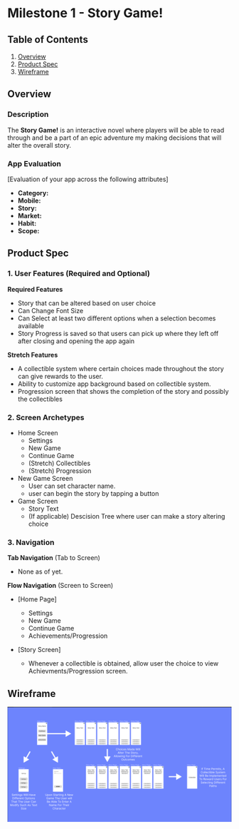 # Milestone 1 - Story Game!

## Table of Contents

1. [Overview](#Overview)
2. [Product Spec](#Product-Spec)
3. [Wireframe](#Wireframe)

## Overview

### Description

The **Story Game!** is an interactive novel where players will be able to read through and be a part of an epic adventure my making decisions that will alter the overall story.

### App Evaluation

[Evaluation of your app across the following attributes]
- **Category:**
- **Mobile:**
- **Story:**
- **Market:**
- **Habit:**
- **Scope:**

## Product Spec

### 1. User Features (Required and Optional)

**Required Features**
* Story that can be altered based on user choice
* Can Change Font Size
* Can Select at least two different options when a selection becomes available
* Story Progress is saved so that users can pick up where they left off after closing and opening the app again

**Stretch Features**
* A collectible system where certain choices made throughout the story can give rewards to the user.
* Ability to customize app background based on collectible system.
* Progression screen that shows the completion of the story and possibly the collectibles


### 2. Screen Archetypes

- Home Screen
  - Settings
  - New Game
  - Continue Game
  - (Stretch) Collectibles
  - (Stretch) Progression
- New Game Screen
  - User can set character name.
  - user can begin the story by tapping a button
- Game Screen
  - Story Text
  - (If applicable) Descision Tree where user can make a story altering choice 

### 3. Navigation

**Tab Navigation** (Tab to Screen)
* None as of yet.

**Flow Navigation** (Screen to Screen)

- [Home Page]
  - Settings
  - New Game 
  - Continue Game
  - Achievements/Progression
 
- [Story Screen]
  - Whenever a collectible is obtained, allow user the choice to view Achievments/Progression screen.

## Wireframe
<img src="https://github.com/cclett2000/StoryGameApp/blob/master/vis_rep.png" width=600>
